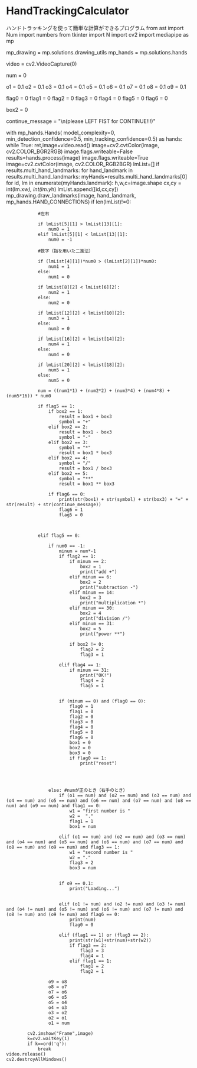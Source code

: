 # HandTrackingCalculator
ハンドトラッキングを使って簡単な計算ができるプログラム
from ast import Num
import numbers
from tkinter import N
import cv2
import mediapipe as mp

mp_drawing = mp.solutions.drawing_utils
mp_hands = mp.solutions.hands

video = cv2.VideoCapture(0)

num = 0

o1 = 0.1
o2 = 0.1
o3 = 0.1
o4 = 0.1
o5 = 0.1
o6 = 0.1
o7 = 0.1
o8 = 0.1
o9 = 0.1

flag0 = 0
flag1 = 0
flag2 = 0
flag3 = 0
flag4 = 0
flag5 = 0
flag6 = 0

box2 = 0

continue_message = "\n(please LEFT FIST for CONTINUE!!!)"

with mp_hands.Hands(
    model_complexity=0,
    min_detection_confidence=0.5,
    min_tracking_confidence=0.5) as hands:
    while True:
        ret,image=video.read()
        image=cv2.cvtColor(image, cv2.COLOR_BGR2RGB)
        image.flags.writeable=False
        results=hands.process(image)
        image.flags.writeable=True
        image=cv2.cvtColor(image, cv2.COLOR_RGB2BGR)
        lmList=[]
        if results.multi_hand_landmarks:
            for hand_landmark in results.multi_hand_landmarks:
                myHands=results.multi_hand_landmarks[0]
                for id, lm in enumerate(myHands.landmark):
                    h,w,c=image.shape
                    cx,cy = int(lm.x*w), int(lm.y*h)
                    lmList.append([id,cx,cy])
                mp_drawing.draw_landmarks(image, hand_landmark, mp_hands.HAND_CONNECTIONS)
            if len(lmList)!=0:

                #左右
                
                if lmList[5][1] > lmList[13][1]:
                    num0 = 1
                elif lmList[5][1] < lmList[13][1]:
                    num0 = -1

                #数字（指を用いた二進法）
        
                if (lmList[4][1])*num0 > (lmList[2][1])*num0:
                    num1 = 1
                else:
                    num1 = 0

                if lmList[8][2] < lmList[6][2]:
                    num2 = 1
                else:
                    num2 = 0

                if lmList[12][2] < lmList[10][2]:
                    num3 = 1
                else:
                    num3 = 0
                
                if lmList[16][2] < lmList[14][2]:
                    num4 = 1
                else:
                    num4 = 0

                if lmList[20][2] < lmList[18][2]:
                    num5 = 1
                else:
                    num5 = 0

                num = ((num1*1) + (num2*2) + (num3*4) + (num4*8) + (num5*16)) * num0

                if flag5 == 1:
                    if box2 == 1:
                        result = box1 + box3
                        symbol = "+"
                    elif box2 == 2:
                        result = box1 - box3
                        symbol = "-"
                    elif box2 == 3:
                        symbol = "*"
                        result = box1 * box3
                    elif box2 == 4:
                        symbol = "/"
                        result = box1 / box3
                    elif box2 == 5:
                        symbol = "**"
                        result = box1 ** box3

                    if flag6 == 0:
                        print(str(box1) + str(symbol) + str(box3) + "=" + str(result) + str(continue_message))
                        flag6 = 1
                        flag5 = 0

                    

                elif flag5 == 0:

                    if num0 == -1:
                        minum = num*-1
                        if flag2 == 1:
                            if minum == 2:
                                box2 = 1
                                print("add +")
                            elif minum == 6:
                                box2 = 2
                                print("subtraction -")
                            elif minum == 14:
                                box2 = 3
                                print("multiplication *")
                            elif minum == 30:
                                box2 = 4
                                print("division /")
                            elif minum == 31:
                                box2 = 5
                                print("power **")

                            if box2 != 0:
                                flag2 = 2
                                flag3 = 1

                        elif flag4 == 1:
                            if minum == 31:
                                print("OK!")
                                flag4 = 2
                                flag5 = 1

                        
                        if (minum == 0) and (flag0 == 0):
                            flag0 = 1
                            flag1 = 0
                            flag2 = 0
                            flag3 = 0
                            flag4 = 0
                            flag5 = 0
                            flag6 = 0
                            box1 = 0
                            box2 = 0
                            box3 = 0
                            if flag0 == 1:
                                print("reset")
                        
                    

                
                    else: #numが正のとき（右手のとき）
                        if (o1 == num) and (o2 == num) and (o3 == num) and (o4 == num) and (o5 == num) and (o6 == num) and (o7 == num) and (o8 == num) and (o9 == num) and flag1 == 0:
                            w1 = "first number is "
                            w2 =  "."
                            flag1 = 1
                            box1 = num

                        elif (o1 == num) and (o2 == num) and (o3 == num) and (o4 == num) and (o5 == num) and (o6 == num) and (o7 == num) and (o8 == num) and (o9 == num) and flag3 == 1:
                            w1 = "second number is "
                            w2 = "."
                            flag3 = 2
                            box3 = num


                        if o9 == 0.1:
                            print("Loading...")
                
                
                        elif (o1 != num) and (o2 != num) and (o3 != num) and (o4 != num) and (o5 != num) and (o6 != num) and (o7 != num) and (o8 != num) and (o9 != num) and flag6 == 0:
                            print(num)
                            flag0 = 0
                            
                        elif (flag1 == 1) or (flag3 == 2):
                            print(str(w1)+str(num)+str(w2))
                            if flag3 == 2:
                                flag3 = 3
                                flag4 = 1
                            elif flag1 == 1:
                                flag1 = 2
                                flag2 = 1
                                
                    o9 = o8
                    o8 = o7
                    o7 = o6
                    o6 = o5
                    o5 = o4
                    o4 = o3
                    o3 = o2
                    o2 = o1
                    o1 = num
                    
            cv2.imshow("Frame",image)
            k=cv2.waitKey(1)
            if k==ord('q'):
                break
    video.release()
    cv2.destroyAllWindows()
